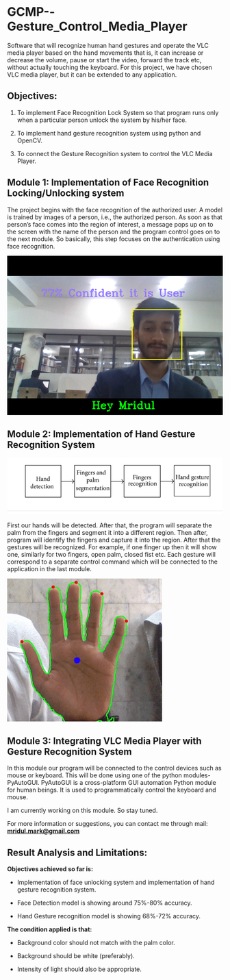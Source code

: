 # GCMP--Gesture_Control_Media_Player
Software that will recognize human hand gestures and operate the VLC media player based on the hand movements that is, it can increase or decrease the volume, pause or start the video, forward the track etc, without actually touching the keyboard. For this project, we have chosen VLC media player, but it can be extended to any application. 

## Objectives:

1.	To implement Face Recognition Lock System so that program runs only when a particular person unlock the system by his/her face.

2. 	To implement hand gesture recognition system using python and OpenCV.

3. 	To connect the Gesture Recognition system to control the VLC Media Player.

## Module 1: Implementation of Face Recognition Locking/Unlocking system

The project begins with the face recognition of the authorized user. A model is trained by images of a person, i.e., the authorized person. As soon as that person’s face comes into the region of interest, a message pops up on to the screen with the name of the person and the program control goes on to the next module. So basically, this step focuses on the authentication using face recognition.

![](/face_unlock.png)

## Module 2: Implementation of Hand Gesture Recognition System

![](/hand_gesture_recog_process.png)


First our hands will be detected. After that, the program will separate the palm from the fingers and segment it into a different region. Then after, program will identify the fingers and capture it into the region. After that the gestures will be recognized. For example, if one finger up then it will show one, similarly for two fingers, open palm, closed fist etc. Each gesture will correspond to a separate control command which will be connected to the application in the last module.

![](/hand_gesture_recog.png)

## Module 3: Integrating VLC Media Player with Gesture Recognition System


In this module our program will be connected to the control devices such as mouse or keyboard. This will be done using one of the python modules- PyAutoGUI.  PyAutoGUI is a cross-platform GUI automation Python module for human beings. It is used to programmatically control the keyboard and mouse.

I am currently working on this module. So stay tuned.

For more information or suggestions, you can contact me through mail: **mridul.mark@gmail.com** 

## Result Analysis and Limitations:

**Objectives achieved so far is:**

- Implementation of face unlocking system and implementation of hand gesture recognition system. 

- Face Detection model is showing around 75%-80% accuracy. 

- Hand Gesture recognition model is showing 68%-72% accuracy. 

**The condition applied is that:** 

- Background color should not match with the palm color. 

- Background should be white (preferably). 

- Intensity of light should also be appropriate.
